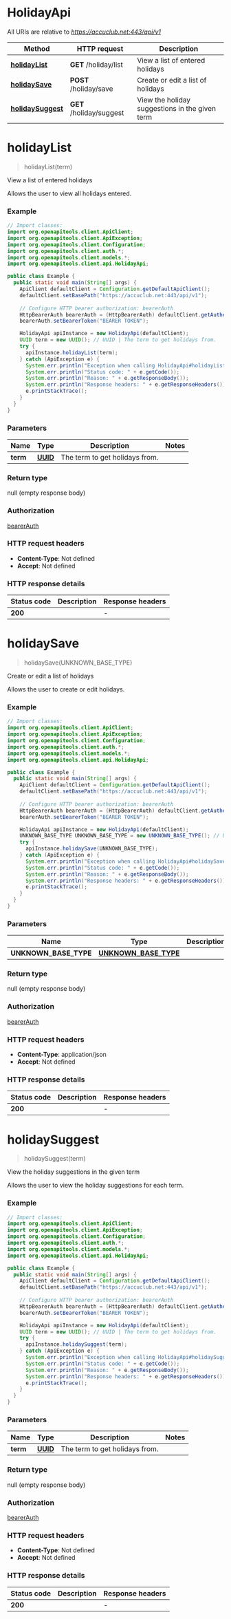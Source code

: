 # HolidayApi

All URIs are relative to *https://accuclub.net:443/api/v1*

Method | HTTP request | Description
------------- | ------------- | -------------
[**holidayList**](HolidayApi.md#holidayList) | **GET** /holiday/list | View a list of entered holidays
[**holidaySave**](HolidayApi.md#holidaySave) | **POST** /holiday/save | Create or edit a list of holidays
[**holidaySuggest**](HolidayApi.md#holidaySuggest) | **GET** /holiday/suggest | View the holiday suggestions in the given term


<a name="holidayList"></a>
# **holidayList**
> holidayList(term)

View a list of entered holidays

Allows the user to view all holidays entered.

### Example
```java
// Import classes:
import org.openapitools.client.ApiClient;
import org.openapitools.client.ApiException;
import org.openapitools.client.Configuration;
import org.openapitools.client.auth.*;
import org.openapitools.client.models.*;
import org.openapitools.client.api.HolidayApi;

public class Example {
  public static void main(String[] args) {
    ApiClient defaultClient = Configuration.getDefaultApiClient();
    defaultClient.setBasePath("https://accuclub.net:443/api/v1");
    
    // Configure HTTP bearer authorization: bearerAuth
    HttpBearerAuth bearerAuth = (HttpBearerAuth) defaultClient.getAuthentication("bearerAuth");
    bearerAuth.setBearerToken("BEARER TOKEN");

    HolidayApi apiInstance = new HolidayApi(defaultClient);
    UUID term = new UUID(); // UUID | The term to get holidays from.
    try {
      apiInstance.holidayList(term);
    } catch (ApiException e) {
      System.err.println("Exception when calling HolidayApi#holidayList");
      System.err.println("Status code: " + e.getCode());
      System.err.println("Reason: " + e.getResponseBody());
      System.err.println("Response headers: " + e.getResponseHeaders());
      e.printStackTrace();
    }
  }
}
```

### Parameters

Name | Type | Description  | Notes
------------- | ------------- | ------------- | -------------
 **term** | [**UUID**](.md)| The term to get holidays from. |

### Return type

null (empty response body)

### Authorization

[bearerAuth](../README.md#bearerAuth)

### HTTP request headers

 - **Content-Type**: Not defined
 - **Accept**: Not defined

### HTTP response details
| Status code | Description | Response headers |
|-------------|-------------|------------------|
**200** |  |  -  |

<a name="holidaySave"></a>
# **holidaySave**
> holidaySave(UNKNOWN_BASE_TYPE)

Create or edit a list of holidays

Allows the user to create or edit holidays.

### Example
```java
// Import classes:
import org.openapitools.client.ApiClient;
import org.openapitools.client.ApiException;
import org.openapitools.client.Configuration;
import org.openapitools.client.auth.*;
import org.openapitools.client.models.*;
import org.openapitools.client.api.HolidayApi;

public class Example {
  public static void main(String[] args) {
    ApiClient defaultClient = Configuration.getDefaultApiClient();
    defaultClient.setBasePath("https://accuclub.net:443/api/v1");
    
    // Configure HTTP bearer authorization: bearerAuth
    HttpBearerAuth bearerAuth = (HttpBearerAuth) defaultClient.getAuthentication("bearerAuth");
    bearerAuth.setBearerToken("BEARER TOKEN");

    HolidayApi apiInstance = new HolidayApi(defaultClient);
    UNKNOWN_BASE_TYPE UNKNOWN_BASE_TYPE = new UNKNOWN_BASE_TYPE(); // UNKNOWN_BASE_TYPE | 
    try {
      apiInstance.holidaySave(UNKNOWN_BASE_TYPE);
    } catch (ApiException e) {
      System.err.println("Exception when calling HolidayApi#holidaySave");
      System.err.println("Status code: " + e.getCode());
      System.err.println("Reason: " + e.getResponseBody());
      System.err.println("Response headers: " + e.getResponseHeaders());
      e.printStackTrace();
    }
  }
}
```

### Parameters

Name | Type | Description  | Notes
------------- | ------------- | ------------- | -------------
 **UNKNOWN_BASE_TYPE** | [**UNKNOWN_BASE_TYPE**](UNKNOWN_BASE_TYPE.md)|  | [optional]

### Return type

null (empty response body)

### Authorization

[bearerAuth](../README.md#bearerAuth)

### HTTP request headers

 - **Content-Type**: application/json
 - **Accept**: Not defined

### HTTP response details
| Status code | Description | Response headers |
|-------------|-------------|------------------|
**200** |  |  -  |

<a name="holidaySuggest"></a>
# **holidaySuggest**
> holidaySuggest(term)

View the holiday suggestions in the given term

Allows the user to view the holiday suggestions for each term.

### Example
```java
// Import classes:
import org.openapitools.client.ApiClient;
import org.openapitools.client.ApiException;
import org.openapitools.client.Configuration;
import org.openapitools.client.auth.*;
import org.openapitools.client.models.*;
import org.openapitools.client.api.HolidayApi;

public class Example {
  public static void main(String[] args) {
    ApiClient defaultClient = Configuration.getDefaultApiClient();
    defaultClient.setBasePath("https://accuclub.net:443/api/v1");
    
    // Configure HTTP bearer authorization: bearerAuth
    HttpBearerAuth bearerAuth = (HttpBearerAuth) defaultClient.getAuthentication("bearerAuth");
    bearerAuth.setBearerToken("BEARER TOKEN");

    HolidayApi apiInstance = new HolidayApi(defaultClient);
    UUID term = new UUID(); // UUID | The term to get holidays from.
    try {
      apiInstance.holidaySuggest(term);
    } catch (ApiException e) {
      System.err.println("Exception when calling HolidayApi#holidaySuggest");
      System.err.println("Status code: " + e.getCode());
      System.err.println("Reason: " + e.getResponseBody());
      System.err.println("Response headers: " + e.getResponseHeaders());
      e.printStackTrace();
    }
  }
}
```

### Parameters

Name | Type | Description  | Notes
------------- | ------------- | ------------- | -------------
 **term** | [**UUID**](.md)| The term to get holidays from. |

### Return type

null (empty response body)

### Authorization

[bearerAuth](../README.md#bearerAuth)

### HTTP request headers

 - **Content-Type**: Not defined
 - **Accept**: Not defined

### HTTP response details
| Status code | Description | Response headers |
|-------------|-------------|------------------|
**200** |  |  -  |

